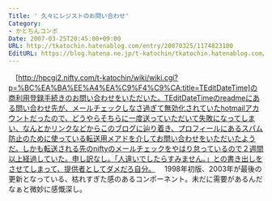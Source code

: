 ```yaml
---
Title: ' 久々にレジストのお問い合わせ'
Category:
- かとちんコンポ
Date: 2007-03-25T20:45:00+09:00
URL: http://tkatochin.hatenablog.com/entry/20070325/1174823100
EditURL: https://blog.hatena.ne.jp/t-katochin/tkatochin.hatenablog.com/atom/entry/6653586347154755513
---
```


　[http://hpcgi2.nifty.com/t-katochin/wiki/wiki.cgi?p=%BC%EA%BA%EE%A4%EA%C9%F4%C9%CA:title=TEditDateTime]の商利用登録手続きのお問い合わせをいただいた。TEditDateTimeのreadmeにある問い合わせ先が、メールチェックしなさ過ぎて無効化されていたhotmailアカウントだったので、どうやらそちらに一度送っていただいて失敗になってしまい、なんとかリンクなどからこのブログに辿り着き、プロフィールにあるスパム防止のために使っている転送用メアドを介してお問い合わせをいただいたようだ。しかも転送される先のniftyのメールチェックをやはり怠っているので２週間以上経過していた。申し訳なし。「人違いでしたらすみません。」との書き出しをさせてしまって、提供者としてダメだろ自分。
　1998年初版、2003年が最後の更新となっている、枯れすぎた感のあるコンポーネント。未だに需要があるんだなぁと微妙に感慨深し。
